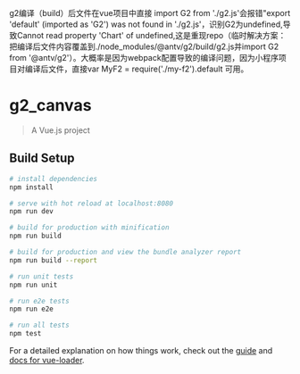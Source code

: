 g2编译（build）后文件在vue项目中直接 import G2 from './g2.js'会报错"export 'default' (imported as 'G2') was not found in './g2.js'，识别G2为undefined,导致Cannot read property 'Chart' of undefined,这是重现repo（临时解决方案：把编译后文件内容覆盖到./node_modules/@antv/g2/build/g2.js并import G2 from '@antv/g2'）。大概率是因为webpack配置导致的编译问题，因为小程序项目对编译后文件，直接var MyF2 = require('./my-f2').default 可用。
# g2_canvas

> A Vue.js project

## Build Setup

``` bash
# install dependencies
npm install

# serve with hot reload at localhost:8080
npm run dev

# build for production with minification
npm run build

# build for production and view the bundle analyzer report
npm run build --report

# run unit tests
npm run unit

# run e2e tests
npm run e2e

# run all tests
npm test
```

For a detailed explanation on how things work, check out the [guide](http://vuejs-templates.github.io/webpack/) and [docs for vue-loader](http://vuejs.github.io/vue-loader).

